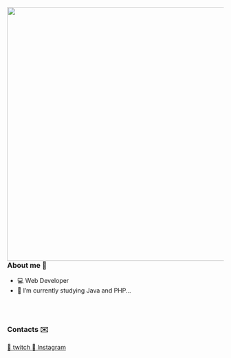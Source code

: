 
<img align="right" height="590em" src="https://raw.githubusercontent.com/gist/BrenoNLps/f6ead1027f2fcc653f80355a6d85a059/raw/1a602f5ece1810e72d042df0a196fb03cba96337/githubcard.svg"/>

### About me 👋


- 💻 Web Developer 
- 🌱 I’m currently studying Java and PHP...


<br><br>
### Contacts ✉️

  <a href="https://www.twitch.tv/bac0nlin0" target="_blank">
  💾 twitch 
  </a>
   <a href="https://www.instagram.com/breno_n.lps/" target="_blank">
  🔴 Instagram
  </a>

<!--

Here are some ideas to get you started:

- 🔭 I’m currently working on ...
- 🌱 I’m currently learning Java and PHP...
- 👯 I’m looking to collaborate on ...
- 🤔 I’m looking for help with ...
- 💬 Ask me about ...
- 📫 How to reach me: ...
- 😄 Pronouns: ...
- ⚡ Fun fact: ...
-->
